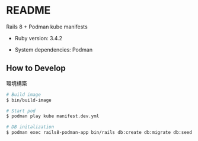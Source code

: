 # README

Rails 8 + Podman kube manifests

* Ruby version: 3.4.2

* System dependencies: Podman

## How to Develop

環境構築
```sh
# Build image
$ bin/build-image

# Start pod
$ podman play kube manifest.dev.yml

# DB initalization
$ podman exec rails8-podman-app bin/rails db:create db:migrate db:seed
```
